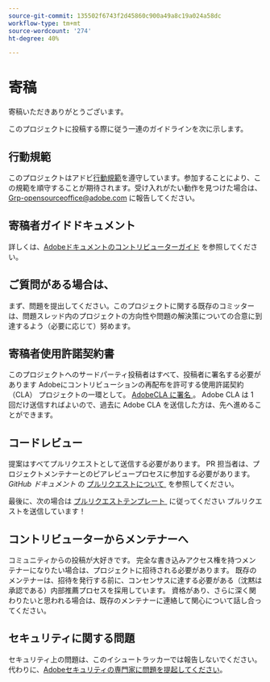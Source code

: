 ```yaml
---
source-git-commit: 135502f6743f2d45860c900a49a8c19a024a58dc
workflow-type: tm+mt
source-wordcount: '274'
ht-degree: 40%

---
```

# 寄稿

寄稿いただきありがとうございます。

このプロジェクトに投稿する際に従う一連のガイドラインを次に示します。

## 行動規範

このプロジェクトはアドビ[行動規範](code-of-conduct.md)を遵守しています。参加することにより、この規範を順守することが期待されます。受け入れがたい動作を見つけた場合は、[Grp-opensourceoffice@adobe.com](mailto:Grp-opensourceoffice@adobe.com) に報告してください。

## 寄稿者ガイドドキュメント

詳しくは、[Adobeドキュメントのコントリビューターガイド &#x200B;](https://experienceleague.adobe.com/ja/docs/contributor/contributor-guide/introduction) を参照してください。

## ご質問がある場合は、

まず、問題を提出してください。このプロジェクトに関する既存のコミッターは、問題スレッド内のプロジェクトの方向性や問題の解決策についての合意に到達するよう（必要に応じて）努めます。

## 寄稿者使用許諾契約書

このプロジェクトへのサードパーティ投稿者はすべて、投稿者に署名する必要があります
Adobeにコントリビューションの再配布を許可する使用許諾契約（CLA）
プロジェクトの一環として。 [AdobeCLA に署名 &#x200B;](https://opensource.adobe.com/cla.html)。 Adobe CLA は 1 回だけ送信すればよいので、過去に Adobe CLA を送信した方は、先へ進めることができます。

## コードレビュー

提案はすべてプルリクエストとして送信する必要があります。 PR 担当者は、プロジェクトメンテナーとのピアレビュープロセスに参加する必要があります。 _GitHub ドキュメント_ の [&#x200B; プルリクエストについて &#x200B;](https://docs.github.com/en/pull-requests/collaborating-with-pull-requests/proposing-changes-to-your-work-with-pull-requests/about-pull-requests) を参照してください。

最後に、次の場合は [&#x200B; プルリクエストテンプレート &#x200B;](PULL_REQUEST_TEMPLATE.md) に従ってください
プルリクエストを送信しています！

## コントリビューターからメンテナーへ

コミュニティからの投稿が大好きです。 完全な書き込みアクセス権を持つメンテナーになりたい場合は、プロジェクトに招待される必要があります。 既存のメンテナーは、招待を発行する前に、コンセンサスに達する必要がある（沈黙は承認である）内部推薦プロセスを採用しています。 資格があり、さらに深く関わりたいと思われる場合は、既存のメンテナーに連絡して関心について話し合ってください。

## セキュリティに関する問題

セキュリティ上の問題は、このイシュートラッカーでは報告しないでください。 代わりに、[Adobeセキュリティの専門家に問題を提起してください &#x200B;](https://helpx.adobe.com/jp/security/alertus.html)。
